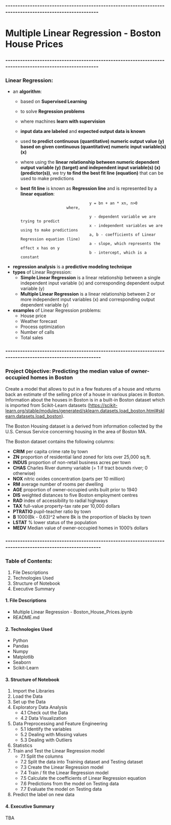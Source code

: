 ### -------------------------------------------------------------------------------------------------------
# Multiple Linear Regression - Boston House Prices
### -------------------------------------------------------------------------------------------------------
### Linear Regression:
- an **algorithm**:
    - based on **Supervised Learning**
    - to solve **Regression problems**
    - where machines **learn with supervision**
    - **input data are labeled** and **expected output data is known**
    - used **to predict continuous (quantitative) numeric output value (y) based on given continuous (quantitative) numeric input variable(s) (x)**
    - where using the **linear relationship between numeric dependent output variable (y) (target) and independent input variable(s) (x) (predictor(s))**, we try **to find the best fit line (equation)** that can be used to make predictions
    - **best fit line** is known as **Regression line** and is represented by a **linear equation**:
                                        
                                        y = bn + an * xn, n>0
                              where,

                                        y - dependent variable we are trying to predict
                                        x - independent variables we are using to make predictions
                                        a, b - coefficients of Linear Regression equation (line)
                                        a - slope, which represents the effect x has on y
                                        b - intercept, which is a constant

- **regression analysis** is a **predictive modeling technique**
- **types** of Linear Regression:
  - **Simple Linear Regression** is a linear relationship between a single independent input variable (x) and corresponding dependent output variable (y)
  - **Multiple Linear Regression** is a linear relationship between 2 or more independent input variables (x) and corresponding output dependent variable (y)
- **examples** of Linear Regression problems:
  - House price
  - Weather forecast
  - Process optimization
  - Number of calls
  - Total sales
### --------------------------------------------------------------------------------------------------------
### Project Objective: Predicting the median value of owner-occupied homes in Boston
Create a model that allows to put in a few features of a house and returns back an estimate of the selling price of a house in various places in Boston. Information about the houses in Boston is in a built-in Boston dataset which is imported from Scikit-Learn datasets (https://scikit-learn.org/stable/modules/generated/sklearn.datasets.load_boston.html#sklearn.datasets.load_boston).

The Boston Housing dataset is a derived from information collected by the U.S. Census Service concerning housing in the area of Boston MA.

The Boston dataset contains the following columns:
- **CRIM** per capita crime rate by town
- **ZN** proportion of residential land zoned for lots over 25,000 sq.ft.
- **INDUS** proportion of non-retail business acres per town
- **CHAS** Charles River dummy variable (= 1 if tract bounds river; 0 otherwise)
- **NOX** nitric oxides concentration (parts per 10 million)
- **RM** average number of rooms per dwelling
- **AGE** proportion of owner-occupied units built prior to 1940
- **DIS** weighted distances to five Boston employment centres
- **RAD** index of accessibility to radial highways
- **TAX** full-value property-tax rate per 10,000 dollars
- **PTRATIO** pupil-teacher ratio by town
- **B** 1000(Bk - 0.63)^2 where Bk is the proportion of blacks by town
- **LSTAT** % lower status of the population
- **MEDV** Median value of owner-occupied homes in 1000’s dollars

### --------------------------------------------------------------------------------------------------------
### Table of Contents:
1. File Descriptions
2. Technologies Used
3. Structure of Notebook
4. Executive Summary

#### 1. File Descriptions
- Multiple Linear Regression - Boston_House_Prices.ipynb
- README.md

#### 2. Technologies Used
- Python
- Pandas
- Numpy
- Matplotlib
- Seaborn
- Scikit-Learn

#### 3. Structure of Notebook
1. Import the Libraries
2. Load the Data
3. Set up the Data
4. Exploratory Data Analysis
    - 4.1 Check out the Data
    - 4.2 Data Visualization
5. Data Preprocessing and Feature Engineering
    - 5.1 Identify the variables
    - 5.2 Dealing with Missing values
    - 5.3 Dealing with Outliers
6. Statistics
7. Train and Test the Linear Regression model
    - 7.1 Split the columns
    - 7.2 Split the data into Training dataset and Testing dataset
    - 7.3 Create the Linear Regression model
    - 7.4 Train / fit the Linear Regression model
    - 7.5 Calculate the coefficients of Linear Regression equation
    - 7.6 Predictions from the model on Testing data
    - 7.7 Evaluate the model on Testing data
8. Predict the label on new data

#### 4. Executive Summary
TBA
